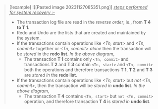 >[!example]
> ![[Pasted image 20231127085351.png]]
><u>*steps performed for system recovery :-*</u>
>- The transaction log file are read in the *reverse order*, ie., from **T 4 to T 1**.
>- Redo and Undo are the lists that are created and maintained by the system.
>- If the transactions contain operations like *<Tn, start>* and *<Tn, commit>* together or *<Tn, commit> alone* then the transaction will be *stored* in the **redo list**.
>	*In the above diagram*,
>	- The transaction **T 1** contains only `<Tn, commit>` and transactions **T 2** and **T 3** contain `<Tn, start>` and `<Tn, commit>` both the operations and therefore transactions **T 1**, **T 2** and **T 3** are *stored in* the **redo list**.
>- If the transactions contain operations like *<Tn, start>* but *not <Tn, commit>,* then the transaction will be *stored in* **undo list**.
>	*In the above diagram*,
>	- The transaction **T 4** contains `<Tn, start>` but `not <Tn, commit>` operation, and therefore transaction **T 4** is *stored in* **undo list**.

